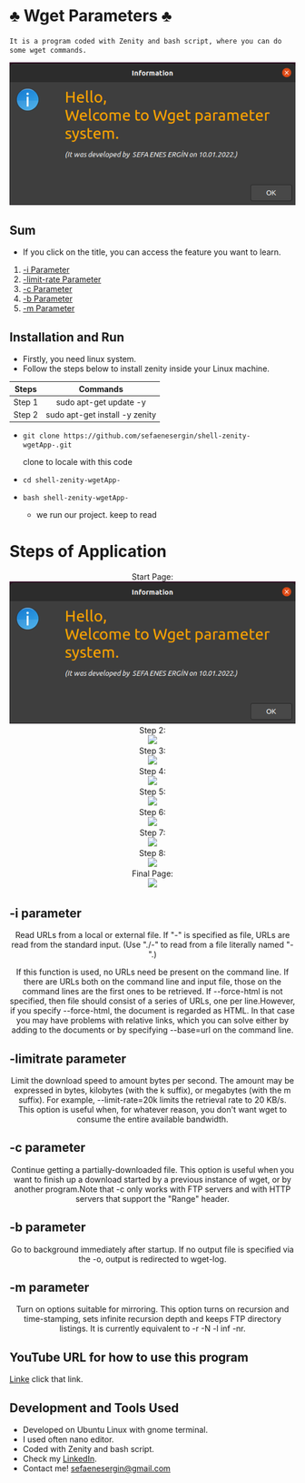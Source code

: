 # ♣️ Wget Parameters ♣️
    It is a program coded with Zenity and bash script, where you can do some wget commands.
 <div align="center">
    <img src="https://github.com/sefaenesergin/shell-zenity-wgetApp-/blob/main/shell%20project%20photos/ss1.png" />
 </div>
 
## Sum
- If you click on the title, you can access the feature you want to learn.
<ol>
        <li><a href="#-i-parameter">-i Parameter </a></li>
        <li><a href="#-limitrate-parameter">-limit-rate Parameter</a></li>
        <li><a href="#-c-parameter">-c Parameter</a></li>
        <li><a href="#-b-parameter">-b Parameter</a></li>
        <li><a href="#-m-parameter">-m Parameter</a></li>
</ol>

## Installation and Run
- Firstly, you need linux system.
- Follow the steps below to install zenity inside your Linux machine.

| Steps  |            Commands            | 
|:------:|:------------------------------:| 
| Step 1 |     sudo apt-get update -y     | 
| Step 2 | sudo apt-get install -y zenity | 

- ```shell 
  git clone https://github.com/sefaenesergin/shell-zenity-wgetApp-.git
  ``` 
  clone to locale with this code
- ```shell
  cd shell-zenity-wgetApp-
  ```
- ```shell
  bash shell-zenity-wgetApp-
  ```
  - we run our project. keep to read
# Steps of Application
 <div align="center">
    Start Page: <br>
    <img src="https://github.com/sefaenesergin/shell-zenity-wgetApp-/blob/main/shell%20project%20photos/ss1.png" />
 </div> 
 <div align="center">
    Step 2: <br>
    <img src="https://github.com/sefaenesergin/shell-zenity-wgetApp-/blob/main/shell%20project%20photos/ss2.png" />
 </div> 
  </div> 
 <div align="center">
    Step 3: <br>
    <img src="https://github.com/sefaenesergin/shell-zenity-wgetApp-/blob/main/shell%20project%20photos/ss3.png" />
 </div> 
  </div> 
 <div align="center">
    Step 4: <br>
    <img src="https://github.com/sefaenesergin/shell-zenity-wgetApp-/blob/main/shell%20project%20photos/ss4.png" />
 </div> 
  </div> 
 <div align="center">
    Step 5: <br>
    <img src="https://github.com/sefaenesergin/shell-zenity-wgetApp-/blob/main/shell%20project%20photos/ss6.png" />
 </div> 
  <div align="center">
    Step 6: <br>
    <img src="https://github.com/sefaenesergin/shell-zenity-wgetApp-/blob/main/shell%20project%20photos/ss7.png" />
 </div> 
  <div align="center">
    Step 7: <br>
    <img src="https://github.com/sefaenesergin/shell-zenity-wgetApp-/blob/main/shell%20project%20photos/ss8.png" />
 </div> 
  <div align="center">
    Step 8: <br>
    <img src="https://github.com/sefaenesergin/shell-zenity-wgetApp-/blob/main/shell%20project%20photos/ss9.png" />
 </div> 
  <div align="center">
    Final Page: <br>
    <img src="https://github.com/sefaenesergin/shell-zenity-wgetApp-/blob/main/shell%20project%20photos/ss10.png" />
 </div> 

 
## -i parameter
 <div align="center">
    Read URLs from a local or external file. If "-" is specified as file, URLs are read from the standard input. (Use "./-" to read from a file literally named "-".)

If this function is used, no URLs need be present on the command line. If there are URLs both on the command line and input file, those on the command lines are the first ones to be retrieved. If --force-html is not specified, then file should consist of a series of URLs, one per line.However, if you specify --force-html, the document is regarded as HTML. In that case you may have problems with relative links, which you can solve either by adding <base href="url"> to the documents or by specifying --base=url on the command line.

 </div> 
 
## -limitrate parameter
 <div align="center">
    Limit the download speed to amount bytes per second. The amount may be expressed in bytes, kilobytes (with the k suffix), or megabytes (with the m suffix). For example, --limit-rate=20k limits the retrieval rate to 20 KB/s. This option is useful when, for whatever reason, you don't want wget to consume the entire available bandwidth.
 </div>
 
## -c parameter
 <div align="center">
    Continue getting a partially-downloaded file. This option is useful when you want to finish up a download started by a previous instance of wget, or by another program.Note that -c only works with FTP servers and with HTTP servers that support the "Range" header.
 </div> 
 
## -b parameter
 <div align="center">
    Go to background immediately after startup. If no output file is specified via the -o, output is redirected to wget-log.
 </div> 
 
## -m parameter
 <div align="center">
    Turn on options suitable for mirroring. This option turns on recursion and time-stamping, sets infinite recursion depth and keeps FTP directory listings. It is currently equivalent to -r -N -l inf -nr.
 </div> 


## YouTube URL for how to use this program
[Linke](asdasdasds) click that link.

## Development and Tools Used
- Developed on Ubuntu Linux with gnome terminal.
- I used often nano editor.
- Coded with Zenity and bash script.
- Check my [LinkedIn](https://www.linkedin.com/in/sefa-enes-ergin/).
- Contact me! <sefaenesergin@gmail.com>
